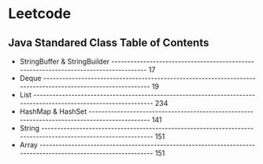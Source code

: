 # Leetcode
## Java Standared Class Table of Contents
* StringBuffer & StringBuilder ------------------------------------------------------------------------------------- 17
* Deque ------------------------------------------------------------------------------------------------------------ 19
* List ---------------------------------------------------------------------------------------------------------------- 234
* HashMap & HashSet --------------------------------------------------------------------------------------------- 141
* String ------------------------------------------------------------------------------------------------------------- 151
* Array -------------------------------------------------------------------------------------------------------------- 151
